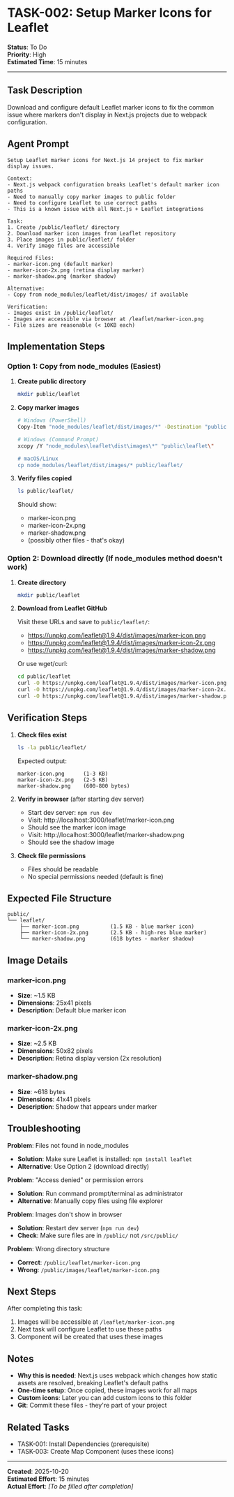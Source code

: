 # TASK-002: Setup Marker Icons for Leaflet

**Status**: To Do  
**Priority**: High  
**Estimated Time**: 15 minutes

---

## Task Description

Download and configure default Leaflet marker icons to fix the common issue where markers don't display in Next.js projects due to webpack configuration.

## Agent Prompt

```
Setup Leaflet marker icons for Next.js 14 project to fix marker display issues.

Context:
- Next.js webpack configuration breaks Leaflet's default marker icon paths
- Need to manually copy marker images to public folder
- Need to configure Leaflet to use correct paths
- This is a known issue with all Next.js + Leaflet integrations

Task:
1. Create /public/leaflet/ directory
2. Download marker icon images from Leaflet repository
3. Place images in public/leaflet/ folder
4. Verify image files are accessible

Required Files:
- marker-icon.png (default marker)
- marker-icon-2x.png (retina display marker)
- marker-shadow.png (marker shadow)

Alternative:
- Copy from node_modules/leaflet/dist/images/ if available

Verification:
- Images exist in /public/leaflet/
- Images are accessible via browser at /leaflet/marker-icon.png
- File sizes are reasonable (< 10KB each)
```

## Implementation Steps

### Option 1: Copy from node_modules (Easiest)

1. **Create public directory**

   ```bash
   mkdir public/leaflet
   ```

2. **Copy marker images**

   ```bash
   # Windows (PowerShell)
   Copy-Item "node_modules/leaflet/dist/images/*" -Destination "public/leaflet/" -Force

   # Windows (Command Prompt)
   xcopy /Y "node_modules\leaflet\dist\images\*" "public\leaflet\"

   # macOS/Linux
   cp node_modules/leaflet/dist/images/* public/leaflet/
   ```

3. **Verify files copied**
   ```bash
   ls public/leaflet/
   ```
   Should show:
   - marker-icon.png
   - marker-icon-2x.png
   - marker-shadow.png
   - (possibly other files - that's okay)

### Option 2: Download directly (If node_modules method doesn't work)

1. **Create directory**

   ```bash
   mkdir public/leaflet
   ```

2. **Download from Leaflet GitHub**

   Visit these URLs and save to `public/leaflet/`:
   - https://unpkg.com/leaflet@1.9.4/dist/images/marker-icon.png
   - https://unpkg.com/leaflet@1.9.4/dist/images/marker-icon-2x.png
   - https://unpkg.com/leaflet@1.9.4/dist/images/marker-shadow.png

   Or use wget/curl:

   ```bash
   cd public/leaflet
   curl -O https://unpkg.com/leaflet@1.9.4/dist/images/marker-icon.png
   curl -O https://unpkg.com/leaflet@1.9.4/dist/images/marker-icon-2x.png
   curl -O https://unpkg.com/leaflet@1.9.4/dist/images/marker-shadow.png
   ```

## Verification Steps

1. **Check files exist**

   ```bash
   ls -la public/leaflet/
   ```

   Expected output:

   ```
   marker-icon.png      (1-3 KB)
   marker-icon-2x.png   (2-5 KB)
   marker-shadow.png    (600-800 bytes)
   ```

2. **Verify in browser** (after starting dev server)
   - Start dev server: `npm run dev`
   - Visit: http://localhost:3000/leaflet/marker-icon.png
   - Should see the marker icon image
   - Visit: http://localhost:3000/leaflet/marker-shadow.png
   - Should see the shadow image

3. **Check file permissions**
   - Files should be readable
   - No special permissions needed (default is fine)

## Expected File Structure

```
public/
└── leaflet/
    ├── marker-icon.png          (1.5 KB - blue marker icon)
    ├── marker-icon-2x.png       (2.5 KB - high-res blue marker)
    └── marker-shadow.png        (618 bytes - marker shadow)
```

## Image Details

### marker-icon.png

- **Size**: ~1.5 KB
- **Dimensions**: 25x41 pixels
- **Description**: Default blue marker icon

### marker-icon-2x.png

- **Size**: ~2.5 KB
- **Dimensions**: 50x82 pixels
- **Description**: Retina display version (2x resolution)

### marker-shadow.png

- **Size**: ~618 bytes
- **Dimensions**: 41x41 pixels
- **Description**: Shadow that appears under marker

## Troubleshooting

**Problem**: Files not found in node_modules

- **Solution**: Make sure Leaflet is installed: `npm install leaflet`
- **Alternative**: Use Option 2 (download directly)

**Problem**: "Access denied" or permission errors

- **Solution**: Run command prompt/terminal as administrator
- **Alternative**: Manually copy files using file explorer

**Problem**: Images don't show in browser

- **Solution**: Restart dev server (`npm run dev`)
- **Check**: Make sure files are in `/public/` not `/src/public/`

**Problem**: Wrong directory structure

- **Correct**: `/public/leaflet/marker-icon.png`
- **Wrong**: `/public/images/leaflet/marker-icon.png`

## Next Steps

After completing this task:

1. Images will be accessible at `/leaflet/marker-icon.png`
2. Next task will configure Leaflet to use these paths
3. Component will be created that uses these images

## Notes

- **Why this is needed**: Next.js uses webpack which changes how static assets are resolved, breaking Leaflet's default paths
- **One-time setup**: Once copied, these images work for all maps
- **Custom icons**: Later you can add custom icons to this folder
- **Git**: Commit these files - they're part of your project

## Related Tasks

- TASK-001: Install Dependencies (prerequisite)
- TASK-003: Create Map Component (uses these icons)

---

**Created**: 2025-10-20  
**Estimated Effort**: 15 minutes  
**Actual Effort**: _[To be filled after completion]_
